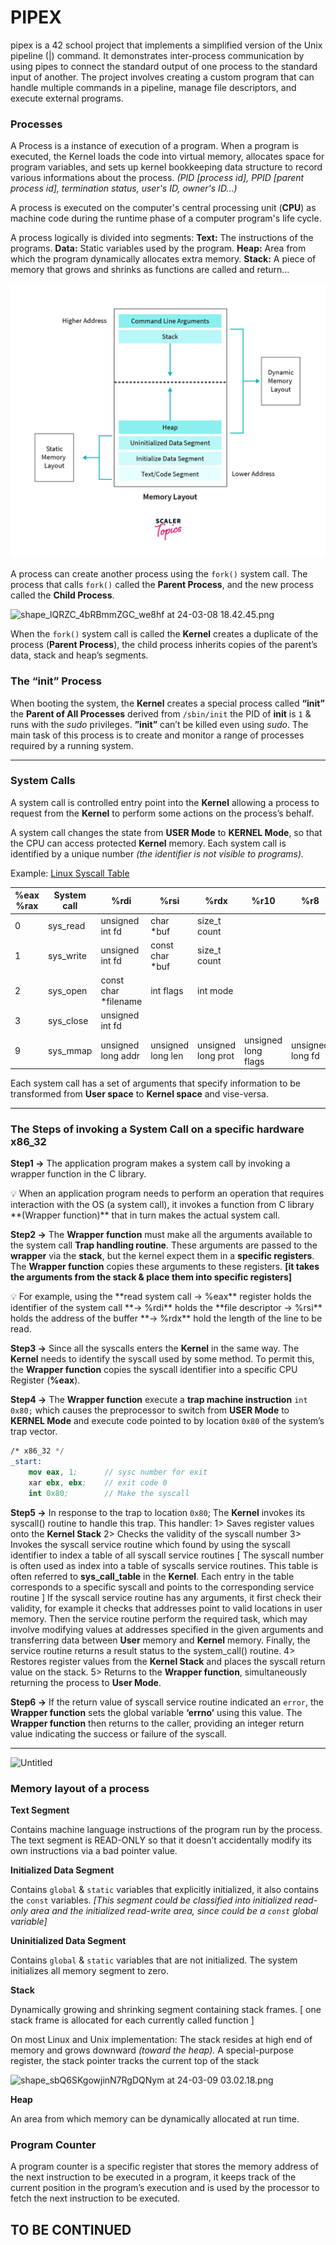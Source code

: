# PIPEX
pipex is a 42 school project that implements a simplified version of the Unix pipeline (|) command. It demonstrates inter-process communication by using pipes to connect the standard output of one process to the standard input of another. The project involves creating a custom program that can handle multiple commands in a pipeline, manage file descriptors, and execute external programs.

### Processes

A Process is a instance of execution of a program. When  a program is executed, the Kernel loads the code into virtual memory,  allocates space for program variables, and sets up kernel bookkeeping data structure to record various informations about the process. *(PID [process id], PPID [parent process id], termination status, user's ID, owner's ID...)*

A process is executed on the computer's central processing unit (**CPU**) as machine code during the runtime phase of a computer program's life cycle.

A process logically is divided into segments:
**Text:** The instructions of the programs.
**Data:** Static variables used by the program.
**Heap:** Area from which the program dynamically allocates extra memory.
**Stack:** A piece of memory that grows and shrinks as functions are called and return…

![Memory Layout](img/1.png)

A process can create another process using the `fork()` system call.
The process that calls `fork()` called the **Parent Process**, and the new process called the **Child Process**.

![shape_lQRZC_4bRBmmZGC_we8hf at 24-03-08 18.42.45.png](https://prod-files-secure.s3.us-west-2.amazonaws.com/b3dd6a31-aea8-4120-ad04-f590c5777170/c5f578b1-8854-4dfd-b3a5-9e3a6ffc4960/shape_lQRZC_4bRBmmZGC_we8hf_at_24-03-08_18.42.45.png)

When the `fork()` system call is called the **Kernel** creates a duplicate of the process (**Parent Process**), the child process inherits copies of the parent’s data, stack and heap’s segments.

### The “init” Process

When booting the system, the **Kernel** creates a special process called **“init”** the **Parent of All Processes** derived from `/sbin/init` the PID of **init** is `1` & runs with the *sudo* privileges.
**”init”** can’t be killed even using *sudo*. The main task of this process is to create and monitor a range of processes required by a running system.

---

### System Calls

A system call is controlled entry point into the **Kernel** allowing a process to request from the **Kernel** to perform some actions on the process’s behalf.

A system call changes the state from **USER Mode** to **KERNEL Mode**, so that the CPU can access protected **Kernel** memory.
Each system call is identified by a unique number *(the identifier is not visible to programs).*

Example: [Linux Syscall Table](https://filippo.io/linux-syscall-table/)

| %eax %rax | System call | %rdi | %rsi | %rdx | %r10 | %r8 | %r9 |
| --- | --- | --- | --- | --- | --- | --- | --- |
| 0 | sys_read | unsigned int fd | char *buf | size_t count |  |  |  |
| 1 | sys_write | unsigned int fd | const char *buf | size_t count |  |  |  |
| 2 | sys_open | const char *filename | int flags | int mode |  |  |  |
| 3 | sys_close | unsigned int fd |  |  |  |  |  |
| 9 | sys_mmap | unsigned long addr | unsigned long len | unsigned long prot | unsigned long flags | unsigned long fd | unsigned long off |

Each system call has a set of arguments that specify information to be transformed from **User space** to **Kernel space** and vise-versa.

---

### The Steps of invoking a System Call on a specific hardware x86_32

**Step1
→** The application program makes a system call by invoking a wrapper function in the C library.

<aside>
💡 When an application program needs to perform an operation that requires interaction with the OS (a system call), it invokes a function from C library **(Wrapper function)** that in turn makes the actual system call.

</aside>

**Step2
→** The **Wrapper function** must make all the arguments available to the system call **Trap handling routine**. These arguments are passed to the **wrapper** via the **stack**, but the kernel expect them in a **specific registers**. The **Wrapper function** copies these arguments to these registers. **[it takes the arguments from the stack & place them into specific registers]**

<aside>
💡 For example, using the **read system call
→ %eax** register holds the identifier of the system call
**→ %rdi** holds the **file descriptor
→ %rsi** holds the address of the buffer
**→ %rdx** hold the length of the line to be read.

</aside>

**Step3
→** Since all the syscalls enters the **Kernel** in the same way. The **Kernel** needs to identify the syscall used by some method. To permit this, the **Wrapper function** copies the syscall identifier into a specific CPU Register (**%eax**).

**Step4
→** The **Wrapper function** execute a **trap machine instruction** `int 0x80;` which causes the preprocessor to switch from **USER Mode** to **KERNEL Mode** and execute code pointed to by location `0x80` of the system’s trap vector.

```nasm
/* x86_32 */
_start: 
	mov eax, 1;      // sysc number for exit
	xar ebx, ebx;    // exit code 0
	int 0x80;        // Make the syscall
```

**Step5
→** In response to the trap to location `0x80`; The **Kernel** invokes its syscall() routine to handle this trap. This handler:
1> Saves register values onto the **Kernel Stack**
2> Checks the validity of the syscall number
3> Invokes the syscall service routine which found by using the syscall identifier to index a table of all syscall service routines [ The syscall number is often used as index into a table of syscalls service routines. This table is often referred to **sys_call_table** in the **Kernel**. Each entry in the table corresponds to a specific syscall and points to the corresponding service routine ]
If the syscall service routine has any arguments, it first check their validity, for example it checks that addresses point to valid locations in user memory. Then the service routine perform the required task, which may involve modifying values at addresses specified in the given arguments and transferring data between **User** memory and **Kernel** memory. Finally, the service routine returns a result status to the system_call() routine.
4> Restores register values from the **Kernel Stack** and places the syscall return value on the stack.
5> Returns to the **Wrapper function**, simultaneously returning the process to **User Mode**.

**Step6
→** If the return value of syscall service routine indicated an `error`, the **Wrapper function** sets the global variable **‘errno’** using this value.
The **Wrapper function** then returns to the caller, providing an integer return value indicating the success or failure of the syscall.

---

![Untitled](https://prod-files-secure.s3.us-west-2.amazonaws.com/b3dd6a31-aea8-4120-ad04-f590c5777170/5c47a906-acf6-46d2-b16d-89f531c4d30e/Untitled.png)

### Memory layout of a process

**Text Segment**

Contains machine language instructions of the program run by the process. The text segment is READ-ONLY so that it doesn’t accidentally modify its own instructions via a bad pointer value.

**Initialized Data Segment**

Contains `global` & `static` variables that explicitly initialized, it also contains the `const` variables. *[This segment could be classified into initialized read-only area and the initialized read-write area, since could be a `const` global variable]*

**Uninitialized Data Segment**

Contains `global` & `static` variables that are not initialized. The system initializes all memory segment to zero.

**Stack**

Dynamically growing and shrinking segment containing stack frames. [ one stack frame is allocated for each currently called function ]

On most Linux and Unix implementation: The stack resides at high end of memory and grows downward *(toward the heap).* A special-purpose register, the stack pointer tracks the current top of the stack

![shape_sbQ6SKgowjinN7RgDQNym at 24-03-09 03.02.18.png](https://prod-files-secure.s3.us-west-2.amazonaws.com/b3dd6a31-aea8-4120-ad04-f590c5777170/c554d17e-6012-4e73-b588-a0017f590aa4/shape_sbQ6SKgowjinN7RgDQNym_at_24-03-09_03.02.18.png)

**Heap**

An area from which memory can be dynamically allocated at run time.

### Program Counter

A program counter is a specific register that stores the memory address of the next instruction to be executed in a program, it keeps track of the current position in the program’s execution and is used by the processor to fetch the next instruction to be executed.


## TO BE CONTINUED
